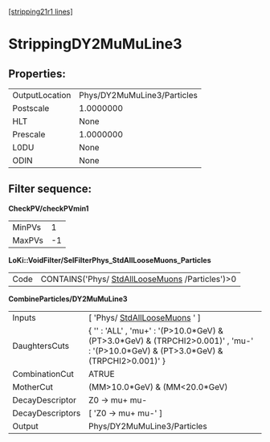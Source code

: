 [[stripping21r1 lines]](./stripping21r1-ew)

# StrippingDY2MuMuLine3

## Properties:

|                |                             |
|----------------|-----------------------------|
| OutputLocation | Phys/DY2MuMuLine3/Particles |
| Postscale      | 1.0000000                   |
| HLT            | None                        |
| Prescale       | 1.0000000                   |
| L0DU           | None                        |
| ODIN           | None                        |

## Filter sequence:

**CheckPV/checkPVmin1**

|        |     |
|--------|-----|
| MinPVs | 1   |
| MaxPVs | -1  |

**LoKi::VoidFilter/SelFilterPhys_StdAllLooseMuons_Particles**

|      |                                                                                      |
|------|--------------------------------------------------------------------------------------|
| Code | CONTAINS('Phys/ [StdAllLooseMuons](./stripping21r1-stdallloosemuons) /Particles')\>0 |

**CombineParticles/DY2MuMuLine3**

|                  |                                                                                                                                              |
|------------------|----------------------------------------------------------------------------------------------------------------------------------------------|
| Inputs           | [ 'Phys/ [StdAllLooseMuons](./stripping21r1-stdallloosemuons) ' ]                                                                          |
| DaughtersCuts    | { '' : 'ALL' , 'mu+' : '(P\>10.0\*GeV) & (PT\>3.0\*GeV) & (TRPCHI2\>0.001)' , 'mu-' : '(P\>10.0\*GeV) & (PT\>3.0\*GeV) & (TRPCHI2\>0.001)' } |
| CombinationCut   | ATRUE                                                                                                                                        |
| MotherCut        | (MM\>10.0\*GeV) & (MM\<20.0\*GeV)                                                                                                            |
| DecayDescriptor  | Z0 -\> mu+ mu-                                                                                                                               |
| DecayDescriptors | [ 'Z0 -\> mu+ mu-' ]                                                                                                                       |
| Output           | Phys/DY2MuMuLine3/Particles                                                                                                                  |
